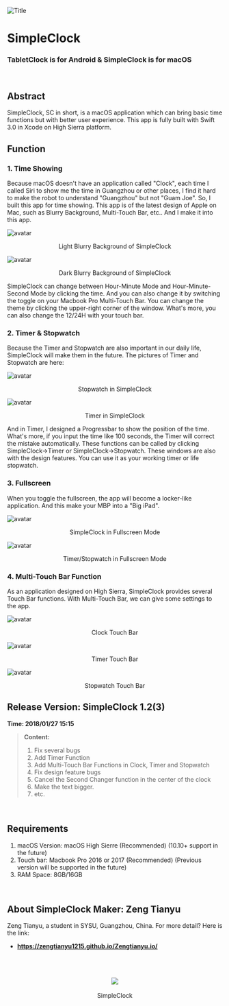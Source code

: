 ![Title](https://raw.githubusercontent.com/zengtianyu1215/SimpleClock/master/SamplePic/Screen%20Shot%202018-01-26%20at%2016.25.36-7.jpg)
# SimpleClock
### TabletClock is for Android & SimpleClock is for macOS
<br>

## Abstract
SimpleClock, SC in short, is a macOS application which can bring basic time functions but with better user experience. This app is fully built with Swift 3.0 in Xcode on High Sierra platform. 
<br>

## Function
### 1. Time Showing
Because macOS doesn't have an application called "Clock", each time I called Siri to show me the time in Guangzhou or other places, I find it hard to make the robot to understand "Guangzhou" but not "Guam Joe". So, I built this app for time showing.
This app is of the latest design of Apple on Mac, such as Blurry Background, Multi-Touch Bar, etc.. And I make it into this app.

![avatar](https://raw.githubusercontent.com/zengtianyu1215/SimpleClock/master/SamplePic/Screen%20Shot%202018-01-26%20at%2016.18.43.png)
<center>Light Blurry Background of SimpleClock</center>

![avatar](https://raw.githubusercontent.com/zengtianyu1215/SimpleClock/master/SamplePic/Screen%20Shot%202018-01-26%20at%2016.18.36.png)
<center>Dark Blurry Background of SimpleClock</center>

SimpleClock can change between Hour-Minute Mode and Hour-Minute-Second Mode by clicking the time. And you can also change it by switching the toggle on your Macbook Pro Multi-Touch Bar. You can change the theme by clicking the upper-right corner of the window. What's more, you can also change the 12/24H with your touch bar.

### 2. Timer & Stopwatch
Because the Timer and Stopwatch are also important in our daily life, SimpleClock will make them in the future. The pictures of Timer and Stopwatch are here:
<br>

![avatar](https://raw.githubusercontent.com/zengtianyu1215/SimpleClock/master/SamplePic/Screen%20Shot%202018-01-26%20at%2016.16.48.png)
<center>Stopwatch in SimpleClock</center>

![avatar](https://raw.githubusercontent.com/zengtianyu1215/SimpleClock/master/SamplePic/Screen%20Shot%202018-01-27%20at%2014.59.20.png)
<center>Timer in SimpleClock</center>

And in Timer, I designed a Progressbar to show the position of the time. What's more, if you input the time like 100 seconds, the Timer will correct the mistake automatically. 
These functions can be called by clicking SimpleClock->Timer or SimpleClock->Stopwatch. These windows are also with the design features. You can use it as your working timer or life stopwatch.
<br>

### 3. Fullscreen
When you toggle the fullscreen, the app will become a locker-like application. And this make your MBP into a "Big iPad".
<br>

![avatar](https://raw.githubusercontent.com/zengtianyu1215/SimpleClock/master/SamplePic/Screen%20Shot%202018-01-26%20at%2016.16.35-2.jpg)
<center>SimpleClock in Fullscreen Mode</center>

![avatar](https://raw.githubusercontent.com/zengtianyu1215/SimpleClock/master/SamplePic/Screen%20Shot%202018-01-26%20at%2016.16.56-4.jpg)
<center>Timer/Stopwatch in Fullscreen Mode</center>

### 4. Multi-Touch Bar Function
As an application designed on High Sierra, SimpleClock provides several Touch Bar functions. With Multi-Touch Bar, we can give some settings to the app. 
<br>

![avatar](https://raw.githubusercontent.com/zengtianyu1215/SimpleClock/master/SamplePic/Touch%20Bar%20Shot%202018-01-27%20at%2014.58.33.png)
<center>Clock Touch Bar</center>

![avatar](https://raw.githubusercontent.com/zengtianyu1215/SimpleClock/master/SamplePic/Touch%20Bar%20Shot%202018-01-27%20at%2014.59.05.png)
<center>Timer Touch Bar</center>

![avatar](https://raw.githubusercontent.com/zengtianyu1215/SimpleClock/master/SamplePic/Touch%20Bar%20Shot%202018-01-27%20at%2014.59.00.png)
<center>Stopwatch Touch Bar</center>

## Release Version: SimpleClock 1.2(3)
**Time: 2018/01/27 15:15**
>**Content:**
>1. Fix several bugs
>2. Add Timer Function
>3. Add Multi-Touch Bar Functions in Clock, Timer and Stopwatch
>4. Fix design feature bugs
>5. Cancel the Second Changer function in the center of the clock
>6. Make the text bigger.
>7. etc.
<br>

## Requirements
1. macOS Version: macOS High Sierre (Recommended) (10.10+ support in the future)
2. Touch bar: Macbook Pro 2016 or 2017 (Recommended) (Previous version will be supported in the future)
3. RAM Space: 8GB/16GB
<br>

## About SimpleClock Maker: Zeng Tianyu
Zeng Tianyu, a student in SYSU, Guangzhou, China. For more detail? Here is the link:
* **<https://zengtianyu1215.github.io/Zengtianyu.io/>**
<br>
<br>
<br>
<div style="text-align:center"><img src ="https://raw.githubusercontent.com/zengtianyu1215/SimpleClock/master/icon.png" /></div>
<br>
<center>SimpleClock</center>
<br>
<br>
<br>

